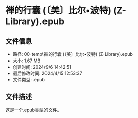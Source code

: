 ﻿# 禅的行囊 (〔美〕比尔•波特) (Z-Library).epub

## 文件信息
- 路径: 00-temp\禅的行囊 (〔美〕比尔•波特) (Z-Library).epub
- 大小: 1.67 MB
- 创建时间: 2024/9/6 14:42:51
- 最后修改时间: 2024/4/15 12:53:37
- 文件类型: .epub

## 文件描述
这是一个.epub类型的文件。

